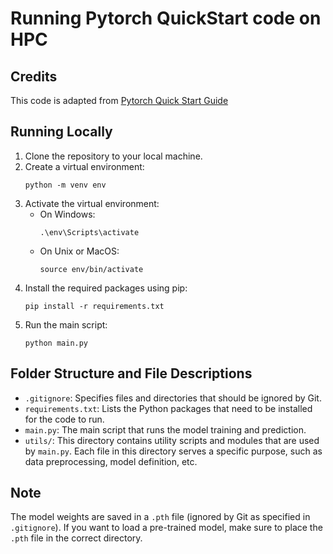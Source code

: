 # Running Pytorch QuickStart code on HPC

## Credits
This code is adapted from [Pytorch Quick Start Guide](https://pytorch.org/tutorials/beginner/basics/quickstart_tutorial.html)

## Running Locally

1. Clone the repository to your local machine.
2. Create a virtual environment:
   ```
   python -m venv env
   ```
3. Activate the virtual environment:
   - On Windows:
     ```
     .\env\Scripts\activate
     ```
   - On Unix or MacOS:
     ```
     source env/bin/activate
     ```
4. Install the required packages using pip:
   ```
   pip install -r requirements.txt
   ```
5. Run the main script:
   ```
   python main.py
   ```

## Folder Structure and File Descriptions

- `.gitignore`: Specifies files and directories that should be ignored by Git.
- `requirements.txt`: Lists the Python packages that need to be installed for the code to run.
- `main.py`: The main script that runs the model training and prediction.
- `utils/`: This directory contains utility scripts and modules that are used by `main.py`. Each file in this directory serves a specific purpose, such as data preprocessing, model definition, etc.

## Note

The model weights are saved in a `.pth` file (ignored by Git as specified in `.gitignore`). If you want to load a pre-trained model, make sure to place the `.pth` file in the correct directory.


